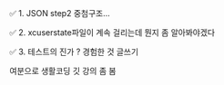 ✅ 1. JSON step2 중첨구조...

✅ 2. xcuserstate파일이 계속 걸리는데 뭔지 좀 알아봐야겠다

✅ 3. 테스트의 진가 ? 경험한 것 글쓰기

여분으로 생활코딩 깃 강의 좀 봄
